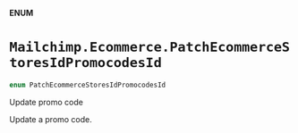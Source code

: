 **ENUM**

# `Mailchimp.Ecommerce.PatchEcommerceStoresIdPromocodesId`

```swift
enum PatchEcommerceStoresIdPromocodesId
```

Update promo code

Update a promo code.

